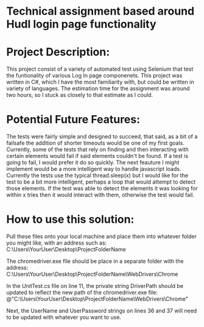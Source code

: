 # Technical assignment based around Hudl login page functionality

# Project Description:
This project consist of a variety of automated test using Selenium that test the funtionality of various Log In page componenets.  This project was written in C#, which I have the most familiarity with, but could be written in variety of languages.  The estimation time for the assignment was around two hours, so I stuck as closely to that estimate as I could.
# Potential Future Features:
The tests were fairly simple and designed to succeed, that said, as a bit of a failsafe the addition of shorter timeouts would be one of my first goals.  Currently, some of the tests that rely on finding and then interacting with certain elements would fail if said elements couldn't be found.  If a test is going to fail, I would prefer it do so quickly.  The next feauture I might implement would be a more intelligent way to handle javascript loads.  Currently the tests use the typical thread.sleep(x) but I would like for the test to be a bit more intelligent, perhaps a loop that would attempt to detect those elements.  If the test was able to detect the elements it was looking for within x tries then it would interact with them, otherwise the test would fail.
# How to use this solution:
Pull these files onto your local machine and place them into whatever folder you might like, with an address such as: C:\Users\YourUser\Desktop\ProjectFolderName


The chromedriver.exe file should be place in a separate folder with the address:  C:\Users\YourUser\Desktop\ProjectFolderName\WebDrivers\Chrome

In the UnitTest.cs file on line 11, the private string DriverPath should be updated to reflect the new path of the chromedriver.exe file:  @"C:\Users\YourUser\Desktop\ProjectFolderName\WebDrivers\Chrome"


Next, the UserName and UserPassword strings on lines 36 and 37 will need to be updated with whatever you want to use.

